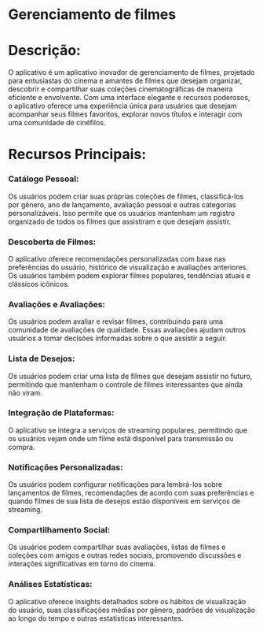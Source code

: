 # Gerenciamento de filmes

# Descrição:
O aplicativo é um aplicativo inovador de gerenciamento de filmes, projetado para entusiastas do cinema e amantes de filmes que desejam organizar, descobrir e compartilhar suas coleções cinematográficas de maneira eficiente e envolvente. Com uma interface elegante e recursos poderosos, o aplicativo oferece uma experiência única para usuários que desejam acompanhar seus filmes favoritos, explorar novos títulos e interagir com uma comunidade de cinéfilos.

# Recursos Principais:

### Catálogo Pessoal: 

Os usuários podem criar suas próprias coleções de filmes, classificá-los por gênero, ano de lançamento, avaliação pessoal e outras categorias personalizáveis. Isso permite que os usuários mantenham um registro organizado de todos os filmes que assistiram e que desejam assistir.

### Descoberta de Filmes:

O aplicativo oferece recomendações personalizadas com base nas preferências do usuário, histórico de visualização e avaliações anteriores. Os usuários também podem explorar filmes populares, tendências atuais e clássicos icônicos.

### Avaliações e Avaliações:

Os usuários podem avaliar e revisar filmes, contribuindo para uma comunidade de avaliações de qualidade. Essas avaliações ajudam outros usuários a tomar decisões informadas sobre o que assistir a seguir.

### Lista de Desejos:

Os usuários podem criar uma lista de filmes que desejam assistir no futuro, permitindo que mantenham o controle de filmes interessantes que ainda não viram.

### Integração de Plataformas: 

O aplicativo se integra a serviços de streaming populares, permitindo que os usuários vejam onde um filme está disponível para transmissão ou compra.

### Notificações Personalizadas: 

Os usuários podem configurar notificações para lembrá-los sobre lançamentos de filmes, recomendações de acordo com suas preferências e quando filmes de sua lista de desejos estão disponíveis em serviços de streaming.

### Compartilhamento Social:

Os usuários podem compartilhar suas avaliações, listas de filmes e coleções com amigos e outras redes sociais, promovendo discussões e interações significativas em torno do cinema.

### Análises Estatísticas:

O aplicativo oferece insights detalhados sobre os hábitos de visualização do usuário, suas classificações médias por gênero, padrões de visualização ao longo do tempo e outras estatísticas interessantes.
